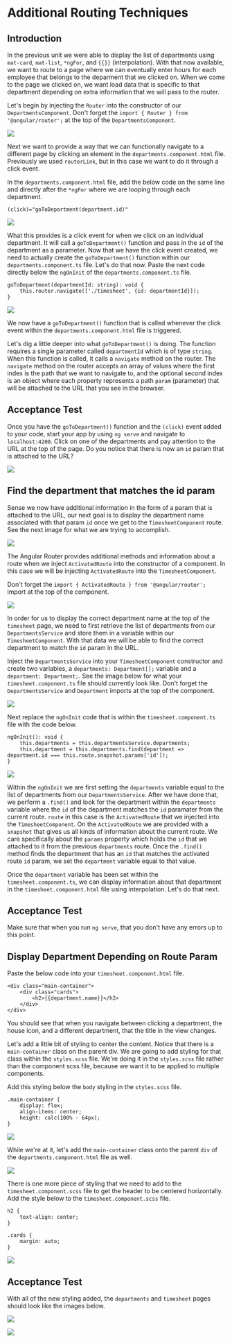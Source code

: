 # Additional Routing Techniques

## Introduction
In the previous unit we were able to display the list of departments using `mat-card`, `mat-list`, `*ngFor`, and `{{}}` (interpolation). With that now available, we want to route to a page where we can eventually enter hours for each employee that belongs to the deparment that we clicked on. When we come to the page we clicked on, we want load data that is specific to that department depending on extra information that we will pass to the router.

Let's begin by injecting the `Router` into the constructor of our `DepartmentsComponent`. Don't forget the `import { Router } from '@angular/router';` at the top of the `DepartmentsComponent`.

![](img/router_injection.png)

Next we want to provide a way that we can functionally navigate to a different page by clicking an element in the `departments.component.html` file. Previously we used `routerLink`, but in this case we want to do it through a click event.

In the `departments.component.html` file, add the below code on the same line and directly after the `*ngFor` where we are looping through each department.

`(click)="goToDepartment(department.id)"`

![](img/click_event_html.png)

What this provides is a click event for when we click on an individual department. It will call a `goToDepartment()` function and pass in the `id` of the department as a parameter. Now that we have the click event created, we need to actually create the `goToDepartment()` function within our `departments.component.ts` file. Let's do that now. Paste the next code directly below the `ngOnInit` of the `departments.component.ts` file.

```
goToDepartment(departmentId: string): void {
    this.router.navigate(['./timesheet', {id: departmentId}]);
}
```

![](img/click_event_ts.png)

We now have a `goToDepartment()` function that is called whenever the click event within the `departments.component.html` file is triggered.

Let's dig a little deeper into what `goToDepartment()` is doing. The function requires a single parameter called `departmentId` which is of type `string`. When this function is called, it calls a `navigate` method on the router. The `navigate` method on the router accepts an array of values where the first index is the path that we want to navigate to, and the optional second index is an object where each property represents a path `param` (parameter) that will be attached to the URL that you see in the browser.

## Acceptance Test

Once you have the `goToDepartment()` function and the `(click)` event added to your code, start your app by using `ng serve` and navigate to `localhost:4200`. Click on one of the departments and pay attention to the URL at the top of the page. Do you notice that there is now an `id` param that is attached to the URL?

![](img/url_param.png)


## Find the department that matches the id param

Sense we now have additional information in the form of a param that is attached to the URL, our next goal is to display the department name associated with that param `id` once we get to the `TimesheetComponent` route. See the next image for what we are trying to accomplish.

![](img/department_title.png)


The Angular Router provides additional methods and information about a route when we inject `ActivatedRoute` into the constructor of a component. In this case we will be injecting `ActivatedRoute` into the `TimesheetComponent`.

Don't forget the `import { ActivatedRoute } from '@angular/router';` import at the top of the component.

![](img/activated_route.png)

In order for us to display the correct department name at the top of the `timesheet` page, we need to first retrieve the list of departments from our `DepartmentsService` and store them in a variable within our `TimesheetComponent`. With that data we will be able to find the correct department to match the `id` param in the URL.

Inject the `DepartmentsService` into your `TimesheetComponent` constructor and create two variables, a `departments: Department[];` variable and a `department: Department;`. See the image below for what your `timesheet.component.ts` file should currently look like. Don't forget the `DepartmentsService` and `Department` imports at the top of the component.

![](img/service_in_timesheet.png)

Next replace the `ngOnInit` code that is within the `timesheet.component.ts` file with the code below.

```
ngOnInit(): void {
    this.departments = this.departmentsService.departments;
    this.department = this.departments.find(department => department.id === this.route.snapshot.params['id']);
}
```

![](img/find_department.png)

Within the `ngOnInit` we are first setting the `departments` variable equal to the list of departments from our `DepartmentsService`. After we have done that, we perform a `.find()` and look for the department within the `departments` variable where the `id` of the department matches the `id` paramater from the current route. `route` in this case is the `ActivatedRoute` that we injected into the `TimesheetComponent`. On the `ActivatedRoute` we are provided with a `snapshot` that gives us all kinds of information about the current route. We care specifically about the `params` property which holds the `id` that we attached to it from the previous `departments` route. Once the `.find()` method finds the department that has an `id` that matches the activated route `id` param, we set the `department` variable equal to that value.

Once the `department` variable has been set within the `timesheet.component.ts`, we can display information about that department in the `timesheet.component.html` file using interpolation. Let's do that next.

## Acceptance Test

Make sure that when you run `ng serve`, that you don't have any errors up to this point.


## Display Department Depending on Route Param

Paste the below code into your `timesheet.component.html` file.

```
<div class="main-container">
    <div class="cards">
        <h2>{{department.name}}</h2>
    </div>
</div>
```

You should see that when you navigate between clicking a department, the house icon, and a different department, that the title in the view changes.

Let's add a little bit of styling to center the content. Notice that there is a `main-container` class on the parent div. We are going to add styling for that class within the `styles.scss` file. We're doing it in the `styles.scss` file rather than the component scss file, because we want it to be applied to multiple components.

Add this styling below the `body` styling in the `styles.scss` file.

```
.main-container {
    display: flex;
    align-items: center;
    height: calc(100% - 64px);
}
```

![](img/main_container_class.png)

While we're at it, let's add the `main-container` class onto the parent `div` of the `departments.component.html` file as well.

![](img/departments_main_container.png)

There is one more piece of styling that we need to add to the `timesheet.component.scss` file to get the header to be centered horizontally. Add the style below to the `timesheet.component.scss` file.

```
h2 {
    text-align: center;
}

.cards {
    margin: auto;
}
```

![](img/center_header_styling.png)


## Acceptance Test

With all of the new styling added, the `departments` and `timesheet` pages should look like the images below.

![](img/departments_centered.png)

![](img/timesheet_centered.png)







